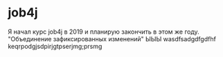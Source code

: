 # job4j
Я начал курс job4j в 2019 и планирую закончить в этом же году.
"Объединение зафиксированных изменений" ЫЫЫ
wasdfsadgdfgdfhf
keqrpodgjsdpirjgtpserjmg;prsmg
